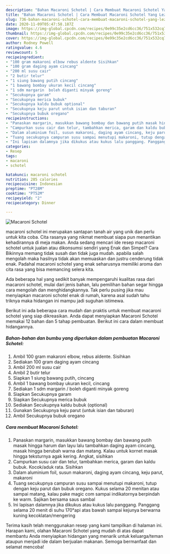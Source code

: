```yaml
---
description: "Bahan Macaroni Schotel | Cara Membuat Macaroni Schotel Yang Lezat Sekali"
title: "Bahan Macaroni Schotel | Cara Membuat Macaroni Schotel Yang Lezat Sekali"
slug: 736-bahan-macaroni-schotel-cara-membuat-macaroni-schotel-yang-lezat-sekali
date: 2020-11-09T05:47:58.187Z
image: https://img-global.cpcdn.com/recipes/0e99c35e2cd6cc36/751x532cq70/macaroni-schotel-foto-resep-utama.jpg
thumbnail: https://img-global.cpcdn.com/recipes/0e99c35e2cd6cc36/751x532cq70/macaroni-schotel-foto-resep-utama.jpg
cover: https://img-global.cpcdn.com/recipes/0e99c35e2cd6cc36/751x532cq70/macaroni-schotel-foto-resep-utama.jpg
author: Rodney Powell
ratingvalue: 4.6
reviewcount: 5
recipeingredient:
- "100 gram makaroni elbow rebus aldente Sisihkan"
- "100 gram daging ayam cincang"
- "200 ml susu cair"
- "2 butir telur"
- "1 siung bawang putih cincang"
- "1 bawang bombay ukuran kecil cincang"
- "1 sdm margarin  boleh diganti minyak goreng"
- "Secukupnya garam"
- "Secukupnya merica bubuk"
- "Secukupnya kaldu bubuk optional"
- "Secukupnya keju parut untuk isian dan taburan"
- "Secukupnya bubuk oregano"
recipeinstructions:
- "Panaskan margarin, masukkan bawang bombay dan bawang putih masak hingga harum dan layu lalu tambahkan daging ayam cincang, masak hingga berubah warna dan matang. Kalau untuk kornet masak hingga teksturnya agak kering. Angkat, sisihkan"
- "Campurkan susu cair dan telur, tambahkan merica, garam dan kaldu bubuk. Kocok/aduk rata. Sisihkan"
- "Dalam aluminium foil, susun makaroni, daging ayam cincang, keju parut, makaroni"
- "Tuang secukupnya campuran susu sampai menutupi makaroni, tutup dengan keju parut dan bubuk oregano. Kukus selama 20 menitan atau sampai matang, kalau pake magic com sampai indikatornya berpindah ke warm. Sajikan bersama saus sambal"
- "Ini lapisan dalamnya jika dikukus atau kukus lalu panggang. Panggang selama 20 menit di suhu 170°api atas bawah sampai kejunya berwarna kuning kecoklatan/mengering"
categories:
- Resep
tags:
- macaroni
- schotel

katakunci: macaroni schotel 
nutrition: 285 calories
recipecuisine: Indonesian
preptime: "PT28M"
cooktime: "PT52M"
recipeyield: "2"
recipecategory: Dinner

---
```



![Macaroni Schotel](https://img-global.cpcdn.com/recipes/0e99c35e2cd6cc36/751x532cq70/macaroni-schotel-foto-resep-utama.jpg)


macaroni schotel ini merupakan santapan tanah air yang unik dan perlu untuk kita coba. Cita rasanya yang nikmat membuat siapa pun menantikan kehadirannya di meja makan.
Anda sedang mencari ide resep macaroni schotel untuk jualan atau dikonsumsi sendiri yang Enak dan Simpel? Cara Bikinnya memang tidak susah dan tidak juga mudah. apabila salah mengolah maka hasilnya tidak akan memuaskan dan justru cenderung tidak enak. Padahal macaroni schotel yang enak seharusnya memiliki aroma dan cita rasa yang bisa memancing selera kita.



Ada beberapa hal yang sedikit banyak mempengaruhi kualitas rasa dari macaroni schotel, mulai dari jenis bahan, lalu pemilihan bahan segar hingga cara mengolah dan menghidangkannya. Tak perlu pusing jika mau menyiapkan macaroni schotel enak di rumah, karena asal sudah tahu triknya maka hidangan ini mampu jadi suguhan istimewa.


Berikut ini ada beberapa cara mudah dan praktis untuk membuat macaroni schotel yang siap dikreasikan. Anda dapat menyiapkan Macaroni Schotel memakai 12 bahan dan 5 tahap pembuatan. Berikut ini cara dalam membuat hidangannya.

<!--inarticleads1-->

##### Bahan-bahan dan bumbu yang diperlukan dalam pembuatan Macaroni Schotel:

1. Ambil 100 gram makaroni elbow, rebus aldente. Sisihkan
1. Sediakan 100 gram daging ayam cincang
1. Ambil 200 ml susu cair
1. Ambil 2 butir telur
1. Siapkan 1 siung bawang putih, cincang
1. Ambil 1 bawang bombay ukuran kecil, cincang
1. Sediakan 1 sdm margarin / boleh diganti minyak goreng
1. Siapkan Secukupnya garam
1. Siapkan Secukupnya merica bubuk
1. Sediakan Secukupnya kaldu bubuk (optional)
1. Gunakan Secukupnya keju parut (untuk isian dan taburan)
1. Ambil Secukupnya bubuk oregano




<!--inarticleads2-->

##### Cara membuat Macaroni Schotel:

1. Panaskan margarin, masukkan bawang bombay dan bawang putih masak hingga harum dan layu lalu tambahkan daging ayam cincang, masak hingga berubah warna dan matang. Kalau untuk kornet masak hingga teksturnya agak kering. Angkat, sisihkan
1. Campurkan susu cair dan telur, tambahkan merica, garam dan kaldu bubuk. Kocok/aduk rata. Sisihkan
1. Dalam aluminium foil, susun makaroni, daging ayam cincang, keju parut, makaroni
1. Tuang secukupnya campuran susu sampai menutupi makaroni, tutup dengan keju parut dan bubuk oregano. Kukus selama 20 menitan atau sampai matang, kalau pake magic com sampai indikatornya berpindah ke warm. Sajikan bersama saus sambal
1. Ini lapisan dalamnya jika dikukus atau kukus lalu panggang. Panggang selama 20 menit di suhu 170°api atas bawah sampai kejunya berwarna kuning kecoklatan/mengering




Terima kasih telah menggunakan resep yang kami tampilkan di halaman ini. Harapan kami, olahan Macaroni Schotel yang mudah di atas dapat membantu Anda menyiapkan hidangan yang menarik untuk keluarga/teman ataupun menjadi ide dalam berjualan makanan. Semoga bermanfaat dan selamat mencoba!
